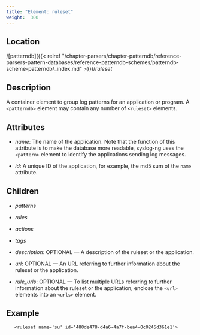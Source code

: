 ```yaml
---
title: "Element: ruleset"
weight:  300
---
```

<!-- DISCLAIMER: This file is based on the syslog-ng Open Source Edition documentation https://github.com/balabit/syslog-ng-ose-guides/commit/2f4a52ee61d1ea9ad27cb4f3168b95408fddfdf2 and is used under the terms of The syslog-ng Open Source Edition Documentation License. The file has been modified by Axoflow. -->


## Location

/[patterndb]({{< relref "/chapter-parsers/chapter-patterndb/reference-parsers-pattern-databases/reference-patterndb-schemes/patterndb-scheme-patterndb/_index.md" >}})/*ruleset*



## Description

A container element to group log patterns for an application or program. A `<patterndb>` element may contain any number of `<ruleset>` elements.



## Attributes

  - *name*: The name of the application. Note that the function of this attribute is to make the database more readable, syslog-ng uses the `<pattern>` element to identify the applications sending log messages.

  - *id*: A unique ID of the application, for example, the md5 sum of the `name` attribute.



## Children

  - *patterns*

  - *rules*

  - *actions*

  - *tags*

  - *description*: OPTIONAL — A description of the ruleset or the application.

  - *url*: OPTIONAL — An URL referring to further information about the ruleset or the application.

  - *rule_urls*: OPTIONAL — To list multiple URLs referring to further information about the ruleset or the application, enclose the `<url>` elements into an `<urls>` element.


## Example

```shell
   <ruleset name='su' id='480de478-d4a6-4a7f-bea4-0c0245d361e1'>
```



